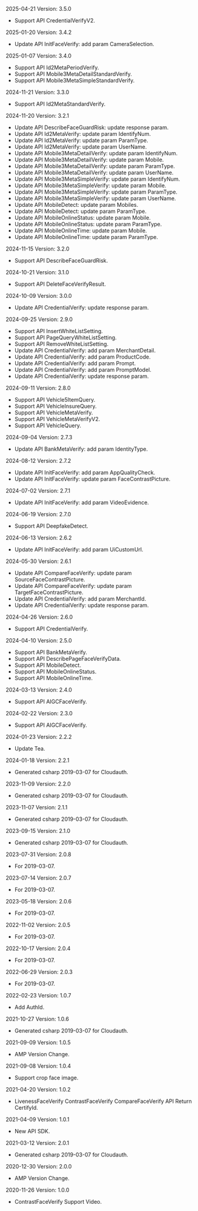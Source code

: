 2025-04-21 Version: 3.5.0
- Support API CredentialVerifyV2.


2025-01-20 Version: 3.4.2
- Update API InitFaceVerify: add param CameraSelection.


2025-01-07 Version: 3.4.0
- Support API Id2MetaPeriodVerify.
- Support API Mobile3MetaDetailStandardVerify.
- Support API Mobile3MetaSimpleStandardVerify.


2024-11-21 Version: 3.3.0
- Support API Id2MetaStandardVerify.


2024-11-20 Version: 3.2.1
- Update API DescribeFaceGuardRisk: update response param.
- Update API Id2MetaVerify: update param IdentifyNum.
- Update API Id2MetaVerify: update param ParamType.
- Update API Id2MetaVerify: update param UserName.
- Update API Mobile3MetaDetailVerify: update param IdentifyNum.
- Update API Mobile3MetaDetailVerify: update param Mobile.
- Update API Mobile3MetaDetailVerify: update param ParamType.
- Update API Mobile3MetaDetailVerify: update param UserName.
- Update API Mobile3MetaSimpleVerify: update param IdentifyNum.
- Update API Mobile3MetaSimpleVerify: update param Mobile.
- Update API Mobile3MetaSimpleVerify: update param ParamType.
- Update API Mobile3MetaSimpleVerify: update param UserName.
- Update API MobileDetect: update param Mobiles.
- Update API MobileDetect: update param ParamType.
- Update API MobileOnlineStatus: update param Mobile.
- Update API MobileOnlineStatus: update param ParamType.
- Update API MobileOnlineTime: update param Mobile.
- Update API MobileOnlineTime: update param ParamType.


2024-11-15 Version: 3.2.0
- Support API DescribeFaceGuardRisk.


2024-10-21 Version: 3.1.0
- Support API DeleteFaceVerifyResult.


2024-10-09 Version: 3.0.0
- Update API CredentialVerify: update response param.


2024-09-25 Version: 2.9.0
- Support API InsertWhiteListSetting.
- Support API PageQueryWhiteListSetting.
- Support API RemoveWhiteListSetting.
- Update API CredentialVerify: add param MerchantDetail.
- Update API CredentialVerify: add param ProductCode.
- Update API CredentialVerify: add param Prompt.
- Update API CredentialVerify: add param PromptModel.
- Update API CredentialVerify: update response param.


2024-09-11 Version: 2.8.0
- Support API Vehicle5ItemQuery.
- Support API VehicleInsureQuery.
- Support API VehicleMetaVerify.
- Support API VehicleMetaVerifyV2.
- Support API VehicleQuery.


2024-09-04 Version: 2.7.3
- Update API BankMetaVerify: add param IdentityType.


2024-08-12 Version: 2.7.2
- Update API InitFaceVerify: add param AppQualityCheck.
- Update API InitFaceVerify: update param FaceContrastPicture.


2024-07-02 Version: 2.7.1
- Update API InitFaceVerify: add param VideoEvidence.


2024-06-19 Version: 2.7.0
- Support API DeepfakeDetect.


2024-06-13 Version: 2.6.2
- Update API InitFaceVerify: add param UiCustomUrl.


2024-05-30 Version: 2.6.1
- Update API CompareFaceVerify: update param SourceFaceContrastPicture.
- Update API CompareFaceVerify: update param TargetFaceContrastPicture.
- Update API CredentialVerify: add param MerchantId.
- Update API CredentialVerify: update response param.


2024-04-26 Version: 2.6.0
- Support API CredentialVerify.


2024-04-10 Version: 2.5.0
- Support API BankMetaVerify.
- Support API DescribePageFaceVerifyData.
- Support API MobileDetect.
- Support API MobileOnlineStatus.
- Support API MobileOnlineTime.


2024-03-13 Version: 2.4.0
- Support API AIGCFaceVerify.


2024-02-22 Version: 2.3.0
- Support API AIGCFaceVerify.


2024-01-23 Version: 2.2.2
- Update Tea.

2024-01-18 Version: 2.2.1
- Generated csharp 2019-03-07 for Cloudauth.

2023-11-09 Version: 2.2.0
- Generated csharp 2019-03-07 for Cloudauth.

2023-11-07 Version: 2.1.1
- Generated csharp 2019-03-07 for Cloudauth.

2023-09-15 Version: 2.1.0
- Generated csharp 2019-03-07 for Cloudauth.

2023-07-31 Version: 2.0.8
- For 2019-03-07.

2023-07-14 Version: 2.0.7
- For 2019-03-07.

2023-05-18 Version: 2.0.6
- For 2019-03-07.

2022-11-02 Version: 2.0.5
- For 2019-03-07.

2022-10-17 Version: 2.0.4
- For 2019-03-07.

2022-06-29 Version: 2.0.3
- For 2019-03-07.

2022-02-23 Version: 1.0.7
- Add AuthId.

2021-10-27 Version: 1.0.6
- Generated csharp 2019-03-07 for Cloudauth.

2021-09-09 Version: 1.0.5
- AMP Version Change.

2021-09-08 Version: 1.0.4
- Support crop face image.

2021-04-20 Version: 1.0.2
- LivenessFaceVerify ContrastFaceVerify CompareFaceVerify API Return CertifyId.

2021-04-09 Version: 1.0.1
- New API SDK.

2021-03-12 Version: 2.0.1
- Generated csharp 2019-03-07 for Cloudauth.

2020-12-30 Version: 2.0.0
- AMP Version Change.

2020-11-26 Version: 1.0.0
- ContrastFaceVerify Support Video.

